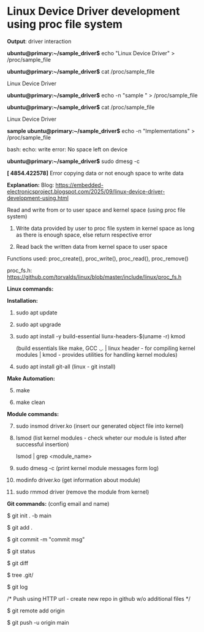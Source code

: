 # Linux Device Driver development using proc file system

**Output**: driver interaction

**ubuntu@primary:~/sample_driver$** echo "Linux Device Driver" > /proc/sample_file 

**ubuntu@primary:~/sample_driver$** cat /proc/sample_file

Linux Device Driver

**ubuntu@primary:~/sample_driver$** echo -n "sample " > /proc/sample_file 

**ubuntu@primary:~/sample_driver$** cat /proc/sample_file

Linux Device Driver

**sample ubuntu@primary:~/sample_driver$** echo -n "Implementations" > /proc/sample_file 

bash: echo: write error: No space left on device

**ubuntu@primary:~/sample_driver$** sudo dmesg -c

**[ 4854.422578]** Error copying data or not enough space to write data



**Explanation:**
Blog: https://embedded-electronicsproject.blogspot.com/2025/09/linux-device-driver-development-using.html

Read and write from or to user space and kernel space (using proc file system)

1) Write data provided by user to proc file system in kernel space as long as there is enough space, else return respective error

2) Read back the written data from kernel space to user space

Functions used: proc_create(), proc_write(), proc_read(), proc_remove()

proc_fs.h: https://github.com/torvalds/linux/blob/master/include/linux/proc_fs.h

**Linux commands:**

**Installation:**

1. sudo apt update

2. sudo apt upgrade

3. sudo apt install -y build-essential liunx-headers-$(uname -r) kmod  

   (build essentials like make, GCC .,. |  linux header - for compiling kernel modules  | kmod - provides utilities for handling kernel modules)

4. sudo apt install git-all (linux  - git install)

**Make Automation:**

5. make

6. make clean

**Module commands:**

7. sudo insmod driver.ko  (insert our generated object file into kernel)

8. lsmod                  (list kernel modules - check wheter our module is listed after successful insertion)

   lsmod | grep <module_name>

9. sudo dmesg -c          (print kernel module messages form log)

10. modinfo driver.ko     (get information about module)

11. sudo rmmod driver     (remove the module from kernel)

**Git commands:** (config email and name)

$ git init . -b main

$ git add .

$ git commit -m "commit msg"

$ git status

$ git diff

$ tree .git/

$ git log

/* Push using HTTP url - create new repo in github w/o additional files */

$ git remote add origin <http-url>

$ git push -u origin main 
